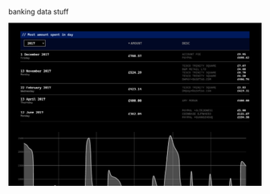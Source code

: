 banking data stuff

![example image of banking data](https://github.com/cnopt/sqlQueries/raw/master/Screenshot_300.png)

